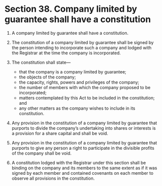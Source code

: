 # Section 38. Company limited by guarantee shall have a constitution

1. A company limited by guarantee shall have a constitution.

2. The constitution of a company limited by guarantee shall be signed by the person intending to incorporate such a company and lodged with the Registrar at the time the company is incorporated.

3. The constitution shall state—
   * that the company is a company limited by guarantee; 
   * the objects of the company; 
   * the capacity, rights, powers and privileges of the company; 
   * the number of members with which the company proposed to be incorporated; 
   * matters contemplated by this Act to be included in the constitution; and 
   * any other matters as the company wishes to include in its constitution. 
   
4. Any provision in the constitution of a company limited by guarantee that purports to divide the company’s undertaking into shares or interests is a provision for a share capital and shall be void.

5. Any provision in the constitution of a company limited by guarantee that purports to give any person a right to participate in the divisible profits of the company shall be void.

6. A constitution lodged with the Registrar under this section shall be binding on the company and its members to the same extent as if it was signed by each member and contained covenants on each member to observe all provisions in the constitution.

